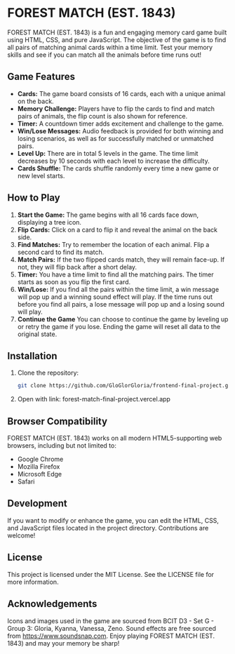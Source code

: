 # FOREST MATCH (EST. 1843)

FOREST MATCH (EST. 1843) is a fun and engaging memory card game built using HTML, CSS, and pure JavaScript. The objective of the game is to find all pairs of matching animal cards within a time limit. Test your memory skills and see if you can match all the animals before time runs out!

## Game Features

- **Cards:** The game board consists of 16 cards, each with a unique animal on the back.
- **Memory Challenge:** Players have to flip the cards to find and match pairs of animals, the flip count is also shown for reference.
- **Timer:** A countdown timer adds excitement and challenge to the game.
- **Win/Lose Messages:** Audio feedback is provided for both winning and losing scenarios, as well as for successfully matched or unmatched pairs.
- **Level Up:** There are in total 5 levels in the game. The time limit decreases by 10 seconds with each level to increase the difficulty.
- **Cards Shuffle:** The cards shuffle randomly every time a new game or new level starts.

## How to Play

1. **Start the Game:** The game begins with all 16 cards face down, displaying a tree icon.
2. **Flip Cards:** Click on a card to flip it and reveal the animal on the back side.
3. **Find Matches:** Try to remember the location of each animal. Flip a second card to find its match.
4. **Match Pairs:** If the two flipped cards match, they will remain face-up. If not, they will flip back after a short delay.
5. **Timer:** You have a time limit to find all the matching pairs. The timer starts as soon as you flip the first card.
6. **Win/Lose:** If you find all the pairs within the time limit, a win message will pop up and a winning sound effect will play. If the time runs out before you find all pairs, a lose message will pop up and a losing sound will play.
7. **Continue the Game** You can choose to continue the game by leveling up or retry the game if you lose. Ending the game will reset all data to the original state.

## Installation

1. Clone the repository:
   ```sh
   git clone https://github.com/GloGlorGloria/frontend-final-project.git
2. Open with link:
   forest-match-final-project.vercel.app
   
## Browser Compatibility
FOREST MATCH (EST. 1843) works on all modern HTML5-supporting web browsers, including but not limited to:
- Google Chrome
- Mozilla Firefox
- Microsoft Edge
- Safari

## Development
If you want to modify or enhance the game, you can edit the HTML, CSS, and JavaScript files located in the project directory. Contributions are welcome!

## License
This project is licensed under the MIT License. See the LICENSE file for more information.

## Acknowledgements
Icons and images used in the game are sourced from BCIT D3 - Set G - Group 3: Gloria, Kyanna, Vanessa, Zeno.
Sound effects are free sourced from https://www.soundsnap.com.
Enjoy playing FOREST MATCH (EST. 1843) and may your memory be sharp!
